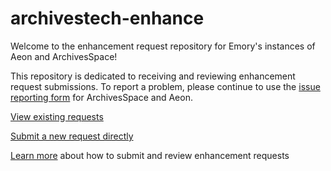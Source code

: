 # archivestech-enhance


Welcome to the enhancement request repository for Emory's instances of Aeon and ArchivesSpace!

This repository is dedicated to receiving and reviewing enhancement request submissions. To report a problem, please continue to use the [issue reporting form](https://emory.libwizard.com/f/archivesissuereporting) for ArchivesSpace and Aeon.  

[View existing requests](https://github.com/orgs/emory-libraries/projects/11)

[Submit a new request directly](https://github.com/emory-libraries/archivestech-enhance/issues/new?template=feature_request.md)

[Learn more](https://github.com/emory-libraries/librarysearch-enhance/wiki) about how to submit and review enhancement requests

